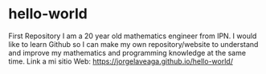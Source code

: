 # hello-world
First Repository
I am a 20 year old mathematics engineer from IPN. I would like to learn Github so I can make my own repository/website to understand and improve my mathematics and programming knowledge at the same time.
Link a mi sitio Web: https://jorgelaveaga.github.io/hello-world/
